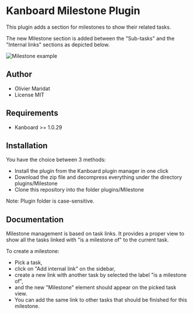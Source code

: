 Kanboard Milestone Plugin
===================================

This plugin adds a section for milestones to show their related tasks.

The new Milestone section is added between the "Sub-tasks" and the "Internal links" sections as depicted below.

![Milestone example](https://raw.github.com/oliviermaridat/kanboard-milestone-plugin/master/Doc/milestoneview.png)

Author
------

- Olivier Maridat
- License MIT

Requirements
------

- Kanboard >= 1.0.29

Installation
------------

You have the choice between 3 methods:

- Install the plugin from the Kanboard plugin manager in one click
- Download the zip file and decompress everything under the directory plugins/Milestone
- Clone this repository into the folder plugins/Milestone

Note: Plugin folder is case-sensitive.

Documentation
-------------

Milestone management is based on task links. It provides a proper view to show all the tasks linked with "is a milestone of" to the current task.

To create a milestone:

* Pick a task,
* click on "Add internal link" on the sidebar,
* create a new link with another task by selected the label "is a milestone of",
* and the new "Milestone" element should appear on the picked task view.
* You can add the same link to other tasks that should be finished for this milestone.
